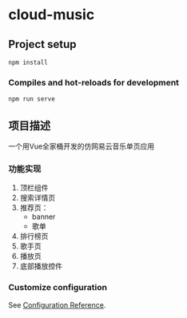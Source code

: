 # cloud-music

## Project setup
```
npm install
```

### Compiles and hot-reloads for development
```
npm run serve
```
## 项目描述
一个用Vue全家桶开发的仿网易云音乐单页应用

### 功能实现
1. 顶栏组件
2. 搜索详情页
3. 推荐页：
   * banner
   * 歌单  
4. 排行榜页
5. 歌手页
6. 播放页
7. 底部播放控件

### Customize configuration
See [Configuration Reference](https://cli.vuejs.org/config/).
